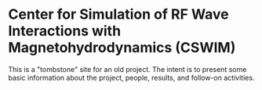 # Center for Simulation of RF Wave Interactions with Magnetohydrodynamics (CSWIM)

This is a "tombstone" site for an old project.  The intent is to present some basic information about the project, people, results, and follow-on activities.
